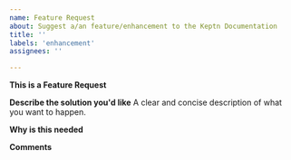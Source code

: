 ```yaml
---
name: Feature Request
about: Suggest a/an feature/enhancement to the Keptn Documentation
title: ''
labels: 'enhancement'
assignees: ''

---
```


**This is a Feature Request**
<!-- Please only use this template for submitting feature/enhancement requests -->
<!-- See Documentation https://keptn.sh/docs/ for guidance that which content you want to enhance . -->

**Describe the solution you'd like**
A clear and concise description of what you want to happen.

**Why is this needed**

**Comments**
<!-- Any additional related comments that might help. Drawings/mockups would be extremely helpful (if required). -->